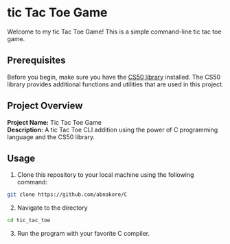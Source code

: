 # tic Tac Toe Game

Welcome to my tic Tac Toe Game! This is a simple command-line tic tac toe game.

## Prerequisites

Before you begin, make sure you have the [CS50 library](https://cs50.readthedocs.io/library/c/) installed. The CS50 library provides additional functions and utilities that are used in this project.

## Project Overview

**Project Name:** Tic Tac Toe Game  
**Description:** A tic Tac Toe CLI addition using the power of C programming language and the CS50 library.

## Usage

1. Clone this repository to your local machine using the following command:
```bash
git clone https://github.com/abnakore/C
```
2. Navigate to the directory
```bash
cd tic_tac_toe
```
3. Run the program with your favorite C compiler.
